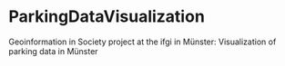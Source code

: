 # ParkingDataVisualization
Geoinformation in Society project at the ifgi in Münster: Visualization of parking data in Münster
